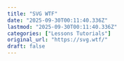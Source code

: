 ```yaml
---
title: "SVG WTF"
date: "2025-09-30T00:11:40.336Z"
lastmod: "2025-09-30T00:11:40.336Z"
categories: ["Lessons Tutorials"]
original_url: "https://svg.wtf/"
draft: false
---
```

